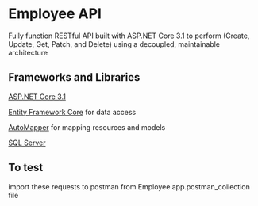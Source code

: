 # Employee API

Fully function RESTful API built with ASP.NET Core 3.1 to perform (Create, Update, Get, Patch, and Delete) using a decoupled, maintainable architecture

## Frameworks and Libraries

[ASP.NET Core 3.1](https://dotnet.microsoft.com/download/dotnet-core/3.1)

[Entity Framework Core](https://docs.microsoft.com/en-us/ef/core/) for data access

[AutoMapper](https://automapper.org/) for mapping resources and models

[SQL Server](https://www.microsoft.com/en-us/sql-server)

## To test 

import these requests to postman from Employee app.postman_collection file

